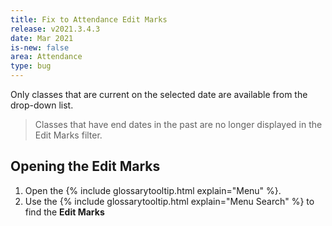 ```yaml
---
title: Fix to Attendance Edit Marks
release: v2021.3.4.3
date: Mar 2021
is-new: false
area: Attendance
type: bug
---
```


Only classes that are current on the selected date are available from the drop-down list.

> Classes that have end dates in the past are no longer displayed in the Edit Marks filter.

## Opening the Edit Marks

1. Open the {% include glossarytooltip.html explain="Menu" %}.
2. Use the {% include glossarytooltip.html explain="Menu Search" %} to find the **Edit Marks**

